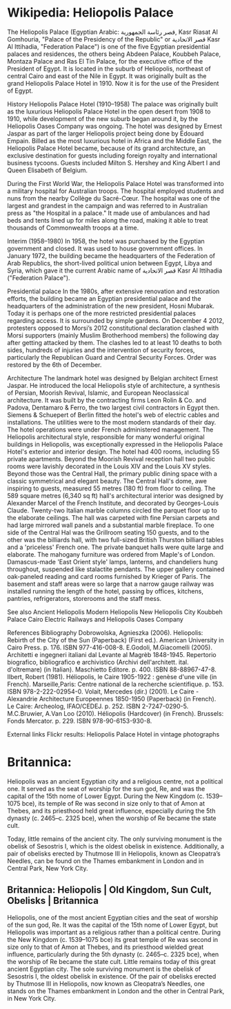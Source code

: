 
# Wikipedia: Heliopolis Palace
The Heliopolis Palace (Egyptian Arabic: قصر رئاسة الجمهورية, Kasr Riasat Al Gomhouria, "Palace of the Presidency of the Republic" or قصر الاتحادية Kasr Al Ittihadia, "Federation Palace") is one of the five Egyptian presidential palaces and residences, the others being Abdeen Palace, Koubbeh Palace, Montaza Palace and Ras El Tin Palace, for the executive office of the President of Egypt. It is located in the suburb of Heliopolis, northeast of central Cairo and east of the Nile in Egypt. It was originally built as the grand Heliopolis Palace Hotel in 1910. Now it is for the use of the President of Egypt.

History
Heliopolis Palace Hotel (1910–1958)
The palace was originally built as the luxurious Heliopolis Palace Hotel in the open desert from 1908 to 1910, while development of the new suburb began around it, by the Heliopolis Oases Company was ongoing. The hotel was designed by Ernest Jaspar as part of the larger Heliopolis project being done by Édouard Empain.
Billed as the most luxurious hotel in Africa and the Middle East, the Heliopolis Palace Hotel became, because of its grand architecture, an exclusive destination for guests including foreign royalty and international business tycoons. Guests included Milton S. Hershey and King Albert I and Queen Elisabeth of Belgium.

During the First World War, the Heliopolis Palace Hotel was transformed into a military hospital for Australian troops. The hospital employed students and nuns from the nearby Collège du Sacré-Cœur. The hospital was one of the largest and grandest in the campaign and was referred to in Australian press as "the Hospital in a palace." It made use of ambulances and had beds and tents lined up for miles along the road, making it able to treat thousands of Commonwealth troops at a time.

Interim (1958–1980)
In 1958, the hotel was purchased by the Egyptian government and closed. It was used to house government offices. In January 1972, the building became the headquarters of the Federation of Arab Republics, the short-lived political union between Egypt, Libya and Syria, which gave it the current Arabic name of قصر الاتحادية Kasr Al Ittihadia ("Federation Palace").

Presidential palace
In the 1980s, after extensive renovation and restoration efforts, the building became an Egyptian presidential palace and the headquarters of the administration of the new president, Hosni Mubarak. Today it is perhaps one of the more restricted presidential palaces regarding access. It is surrounded by simple gardens.
On December 4 2012, protesters opposed to Morsi’s 2012 constitutional declaration clashed with Morsi supporters (mainly Muslim Brotherhood members) the following day after getting attacked by them. The clashes led to at least 10 deaths to both sides, hundreds of injuries and the intervention of security forces, particularly the Republican Guard and Central Security Forces. Order was restored by the 6th of December.

Architecture
The landmark hotel was designed by Belgian architect Ernest Jaspar. He introduced the local Heliopolis style of architecture, a synthesis of Persian, Moorish Revival, Islamic, and European Neoclassical architecture. It was built by the contracting firms Leon Rolin & Co. and Padova, Dentamaro & Ferro, the two largest civil contractors in Egypt then. Siemens & Schuepert of Berlin fitted the hotel's web of electric cables and installations. The utilities were to the most modern standards of their day.  The hotel operations were under French administered management.
The Heliopolis architectural style, responsible for many wonderful original buildings in Heliopolis, was exceptionally expressed in the Heliopolis Palace Hotel's exterior and interior design. The hotel had 400 rooms, including 55 private apartments. Beyond the Moorish Revival reception hall two public rooms were lavishly decorated in the Louis XIV and the Louis XV styles. Beyond those was the Central Hall, the primary public dining space with a classic symmetrical and elegant beauty.
The Central Hall's dome, awe inspiring to guests, measured 55 metres (180 ft) from floor to ceiling. The 589 square metres (6,340 sq ft) hall's architectural interior was designed by Alexander Marcel of the French Institute, and decorated by Georges-Louis Claude. Twenty-two Italian marble columns circled the parquet floor up to the elaborate ceilings. The hall was carpeted with fine Persian carpets and had large mirrored wall panels and a substantial marble fireplace. To one side of the Central Hal was the Grillroom seating 150 guests, and to the other was the billiards hall, with two full-sized British Thurston billiard tables and a 'priceless' French one. The private banquet halls were quite large and elaborate.
The mahogany furniture was ordered from Maple's of London. Damascus-made 'East Orient style' lamps, lanterns, and chandeliers hung throughout, suspended like stalactite pendants. The upper gallery contained oak-paneled reading and card rooms furnished by Krieger of Paris. The basement and staff areas were so large that a narrow gauge railway was installed running the length of the hotel, passing by offices, kitchens, pantries, refrigerators, storerooms and the staff mess.

See also
Ancient Heliopolis
Modern Heliopolis
New Heliopolis City
Koubbeh Palace
Cairo Electric Railways and Heliopolis Oases Company

References
Bibliography
Dobrowolska, Agnieszka (2006). Heliopolis: Rebirth of the City of the Sun (Paperback) (First ed.). American University in Cairo Press. p. 176. ISBN 977-416-008-8.
E.Godoli, M.Giacomelli (2005). Architetti e ingegneri italiani dal Levante al Magrèb 1848-1945. Repertorio biografico, bibliografico e archivistico (Archivi dell'architett. ital. d'oltremare) (in Italian). Maschietto Editore. p. 400. ISBN 88-88967-47-8.
Ilbert, Robert (1981). Héliopolis, le Caire 1905-1922 : genèse d'une ville (in French). Marseille,Paris: Centre national de la recherche scientifique. p. 153. ISBN 978-2-222-02954-0.
Volait, Mercedes (dir.) (2001). Le Caire - Alexandrie Architecture Europeennes 1850-1950 (Paperback) (in French). Le Caire: Archeolog, IFAO/CEDEJ. p. 252. ISBN 2-7247-0290-5.
M.C.Bruwier, A.Van Loo (2010). Héliopolis (Hardcover) (in French). Brussels: Fonds Mercator. p. 229. ISBN 978-90-6153-930-8.

External links
Flickr results: Heliopolis Palace Hotel in vintage photographs
# Britannica:
Heliopolis was an ancient Egyptian city and a religious centre, not a
political one. It served as the seat of worship for the sun god, Re, and was
the capital of the 15th nome of Lower Egypt. During the New Kingdom (c.
1539–1075 bce), its temple of Re was second in size only to that of Amon at
Thebes, and its priesthood held great influence, especially during the 5th
dynasty (c. 2465–c. 2325 bce), when the worship of Re became the state cult.

Today, little remains of the ancient city. The only surviving monument is the
obelisk of Sesostris I, which is the oldest obelisk in existence.
Additionally, a pair of obelisks erected by Thutmose III in Heliopolis, known
as Cleopatra’s Needles, can be found on the Thames embankment in London and in
Central Park, New York City.



## Britannica: Heliopolis | Old Kingdom, Sun Cult, Obelisks | Britannica
Heliopolis,  one of the most ancient Egyptian cities and the seat of worship of the sun god, Re. It was the capital of the 15th nome of Lower Egypt, but Heliopolis was important as a religious rather than a political centre. During the New Kingdom (c. 1539–1075 bce) its great temple of Re was second in size only to that of Amon at Thebes, and its priesthood wielded great influence, particularly during the 5th dynasty (c. 2465–c. 2325 bce), when the worship of Re became the state cult.
Little remains today of this great ancient Egyptian city. The sole surviving monument is the obelisk of Sesostris I, the oldest obelisk in existence. Of the pair of obelisks erected by Thutmose III in Heliopolis, now known as Cleopatra’s Needles, one stands on the Thames embankment in London and the other in Central Park, in New York City.
